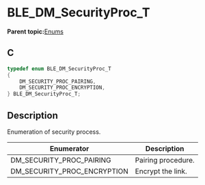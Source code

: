 # BLE\_DM\_SecurityProc\_T

**Parent topic:**[Enums](GUID-791492BD-49C4-4844-8A55-D4AE2E1E91EC.md)

## C

```c
typedef enum BLE_DM_SecurityProc_T
{
    DM_SECURITY_PROC_PAIRING,
    DM_SECURITY_PROC_ENCRYPTION,
} BLE_DM_SecurityProc_T;
```

## Description

Enumeration of security process.

|Enumerator|Description|
|----------|-----------|
|DM\_SECURITY\_PROC\_PAIRING|Pairing procedure.|
|DM\_SECURITY\_PROC\_ENCRYPTION|Encrypt the link.|

